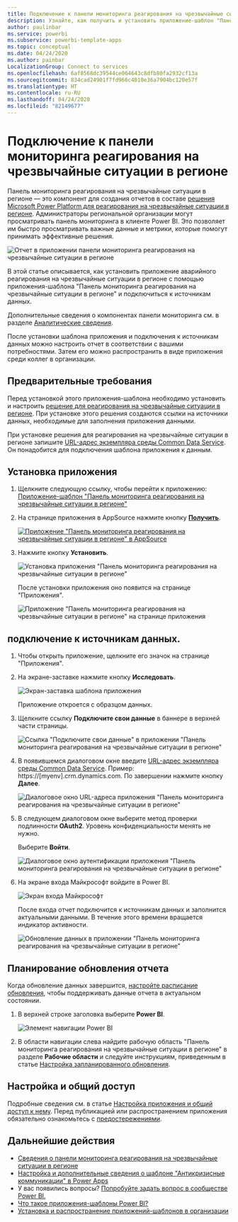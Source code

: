 ```yaml
---
title: Подключение к панели мониторинга реагирования на чрезвычайные ситуации в регионе
description: Узнайте, как получить и установить приложение-шаблон "Панель поддержки принятия решений по реагированию на чрезвычайные ситуации в регионах в связи с COVID-19" и как подключиться к данным
author: paulinbar
ms.service: powerbi
ms.subservice: powerbi-template-apps
ms.topic: conceptual
ms.date: 04/24/2020
ms.author: painbar
LocalizationGroup: Connect to services
ms.openlocfilehash: 6af8568dc39544ce064643c8dfb80fa2932cf13a
ms.sourcegitcommit: 834cad24901f7fd966c4010e36a7904bc120e57f
ms.translationtype: HT
ms.contentlocale: ru-RU
ms.lasthandoff: 04/24/2020
ms.locfileid: "82149677"
---
```

# <a name="connect-to-the-regional-emergency-response-dashboard"></a>Подключение к панели мониторинга реагирования на чрезвычайные ситуации в регионе
Панель мониторинга реагирования на чрезвычайные ситуации в регионе — это компонент для создания отчетов в составе [решения Microsoft Power Platform для реагирования на чрезвычайные ситуации в регионе](https://docs.microsoft.com/powerapps/sample-apps/regional-emergency-response/overview). Администраторы региональной организации могут просматривать панель мониторинга в клиенте Power BI. Это позволяет им быстро просматривать важные данные и метрики, которые помогут принимать эффективные решения.

![Отчет в приложении панели мониторинга реагирования на чрезвычайные ситуации в регионе](media/service-connect-to-regional-emergency-response/service-regional-emergency-response-app-report.png)

В этой статье описывается, как установить приложение аварийного реагирования на чрезвычайные ситуации в регионе с помощью приложения-шаблона "Панель мониторинга реагирования на чрезвычайные ситуации в регионе" и подключиться к источникам данных.

Дополнительные сведения о компонентах панели мониторинга см. в разделе [Аналитические сведения](https://docs.microsoft.com/powerapps/sample-apps/regional-emergency-response/portals-admin-reporting#get-insights).

После установки шаблона приложения и подключения к источникам данных можно настроить отчет в соответствии с вашими потребностями. Затем его можно распространить в виде приложения среди коллег в организации.

## <a name="prerequisites"></a>Предварительные требования

Перед установкой этого приложения-шаблона необходимо установить и настроить [решение для реагирования на чрезвычайные ситуации в регионе](https://docs.microsoft.com/powerapps/sample-apps/regional-emergency-response/deploy). При установке этого решения создаются ссылки на источники данных, необходимые для заполнения приложения данными.

При установке решения для реагирования на чрезвычайные ситуации в регионе запишите [URL-адрес экземпляра среды Common Data Service](https://docs.microsoft.com/powerapps/sample-apps/regional-emergency-response/deploy#step-5-configure-and-publish-power-bi-dashboard). Он понадобится для подключения шаблона приложения к данным.

## <a name="install-the-app"></a>Установка приложения

1. Щелкните следующую ссылку, чтобы перейти к приложению: [Приложение-шаблон "Панель мониторинга реагирования на чрезвычайные ситуации в регионе"](https://appsource.microsoft.com/product/power-bi/powerapps_cxo.regional_response)

1. На странице приложения в AppSource нажмите кнопку [**Получить**](https://appsource.microsoft.com/product/power-bi/powerapps_cxo.regional_response).

    [![Приложение "Панель мониторинга реагирования на чрезвычайные ситуации в регионе" в AppSource](media/service-connect-to-regional-emergency-response/service-regional-emergency-response-app-appsource-get-it-now.png)](https://appsource.microsoft.com/product/power-bi/powerapps_cxo.regional_response)

1. Нажмите кнопку **Установить**. 

    ![Установка приложения "Панель мониторинга реагирования на чрезвычайные ситуации в регионе"](media/service-connect-to-regional-emergency-response/service-regional-emergency-response-select-install.png)

    После установки приложения оно появится на странице "Приложения".

   ![Приложение "Панель мониторинга реагирования на чрезвычайные ситуации в регионе" на странице приложения](media/service-connect-to-regional-emergency-response/service-regional-emergency-response-app-apps-page-icon.png)

## <a name="connect-to-data-sources"></a>подключение к источникам данных.

1. Чтобы открыть приложение, щелкните его значок на странице "Приложения".

1. На экране-заставке нажмите кнопку **Исследовать**.

   ![Экран-заставка шаблона приложения](media/service-connect-to-regional-emergency-response/service-regional-emergency-response-app-splash-screen.png)

   Приложение откроется с образцом данных.

1. Щелкните ссылку **Подключите свои данные** в баннере в верхней части страницы.

   ![Ссылка "Подключите свои данные" в приложении "Панель мониторинга реагирования на чрезвычайные ситуации в регионе"](media/service-connect-to-regional-emergency-response/service-regional-emergency-response-app-connect-data.png)

1. В появившемся диалоговом окне введите [URL-адрес экземпляра среды Common Data Service](https://docs.microsoft.com/powerapps/sample-apps/emergency-response/deploy-configure#publish-the-power-bi-dashboard). Пример: https://[myenv].crm.dynamics.com. По завершении нажмите кнопку **Далее**.

   ![Диалоговое окно URL-адреса приложения "Панель мониторинга реагирования на чрезвычайные ситуации в регионе"](media/service-connect-to-regional-emergency-response/service-regional-emergency-response-app-url-dialog.png)

1. В следующем диалоговом окне выберите метод проверки подлинности **OAuth2**. Уровень конфиденциальности менять не нужно.

   Выберите **Войти**.

   ![Диалоговое окно аутентификации приложения "Панель мониторинга реагирования на чрезвычайные ситуации в регионе"](media/service-connect-to-regional-emergency-response/service-regional-emergency-response-app-authentication-dialog.png)

1. На экране входа Майкрософт войдите в Power BI.

   ![Экран входа Майкрософт](media/service-connect-to-regional-emergency-response/service-regional-emergency-response-app-microsoft-login.png)

   После входа отчет подключится к источникам данных и заполнится актуальными данными. В течение этого времени вращается индикатор активности.

   ![Обновление данных в приложении "Панель мониторинга реагирования на чрезвычайные ситуации в регионе"](media/service-connect-to-regional-emergency-response/service-regional-emergency-response-app-refresh-monitor.png)

## <a name="schedule-report-refresh"></a>Планирование обновления отчета

Когда обновление данных завершится, [настройте расписание обновления](../refresh-scheduled-refresh.md), чтобы поддерживать данные отчета в актуальном состоянии.

1. В верхней строке заголовка выберите **Power BI**.

   ![Элемент навигации Power BI](media/service-connect-to-regional-emergency-response/service-regional-emergency-response-app-powerbi-breadcrumb.png)

1. В области навигации слева найдите рабочую область "Панель мониторинга реагирования на чрезвычайные ситуации в регионе" в разделе **Рабочие области** и следуйте инструкциям, приведенным в статье [Настройка запланированного обновления](../refresh-scheduled-refresh.md).

## <a name="customize-and-share"></a>Настройка и общий доступ

Подробные сведения см. в статье [Настройка приложения и общий доступ к нему](../service-template-apps-install-distribute.md#customize-and-share-the-app). Перед публикацией или распространением приложения обязательно ознакомьтесь с [предостережениями](https://docs.microsoft.com/powerapps/sample-apps/regional-emergency-response/overview#disclaimer).

## <a name="next-steps"></a>Дальнейшие действия
* [Сведения о панели мониторинга реагирования на чрезвычайные ситуации в регионе](https://docs.microsoft.com/powerapps/sample-apps/regional-emergency-response/portals-admin-reporting#get-insights)
* [Настройка и дополнительные сведения о шаблоне "Антикризисные коммуникации" в Power Apps](https://docs.microsoft.com/powerapps/maker/canvas-apps/sample-crisis-communication-app)
* У вас появились вопросы? [Попробуйте задать вопрос в сообществе Power BI.](https://community.powerbi.com/)
* [Что такое приложения-шаблоны Power BI?](../service-template-apps-overview.md)
* [Установка и распространение приложений-шаблонов в организации](../service-template-apps-install-distribute.md)
